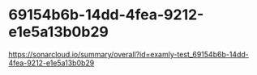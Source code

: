 # 69154b6b-14dd-4fea-9212-e1e5a13b0b29
https://sonarcloud.io/summary/overall?id=examly-test_69154b6b-14dd-4fea-9212-e1e5a13b0b29
